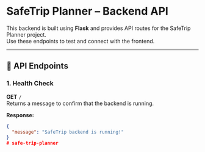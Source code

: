 # SafeTrip Planner – Backend API

This backend is built using **Flask** and provides API routes for the SafeTrip Planner project.  
Use these endpoints to test and connect with the frontend.

---

## 🚀 API Endpoints

### 1. Health Check
**GET** `/`  
Returns a message to confirm that the backend is running.

**Response:**
```json
{
  "message": "SafeTrip backend is running!"
}
# safe-trip-planner
